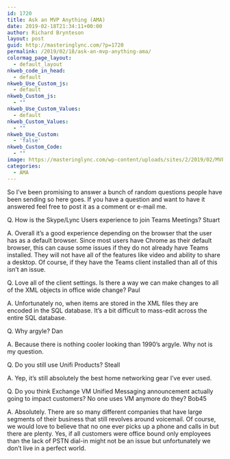 ```yaml
---
id: 1720
title: Ask an MVP Anything (AMA)
date: 2019-02-18T21:34:11+00:00
author: Richard Brynteson
layout: post
guid: http://masteringlync.com/?p=1720
permalink: /2019/02/18/ask-an-mvp-anything-ama/
colormag_page_layout:
  - default_layout
nkweb_code_in_head:
  - default
nkweb_Use_Custom_js:
  - default
nkweb_Custom_js:
  - ""
nkweb_Use_Custom_Values:
  - default
nkweb_Custom_Values:
  - ""
nkweb_Use_Custom:
  - 'false'
nkweb_Custom_Code:
  - ""
image: https://masteringlync.com/wp-content/uploads/sites/2/2019/02/MVP_AMA.png
categories:
  - AMA
---
```

So I&#8217;ve been promising to answer a bunch of random questions people have been sending so here goes. If you have a question and want to have it answered feel free to post it as a comment or e-mail me.

Q. How is the Skype/Lync Users experience to join Teams Meetings? Stuart

A. Overall it&#8217;s a good experience depending on the browser that the user has as a default browser. Since most users have Chrome as their default browser, this can cause some issues if they do not already have Teams installed. They will not have all of the features like video and ability to share a desktop. Of course, if they have the Teams client installed than all of this isn&#8217;t an issue.

Q. Love all of the client settings. Is there a way we can make changes to all of the XML objects in office wide change? Paul

A. Unfortunately no, when items are stored in the XML files they are encoded in the SQL database. It&#8217;s a bit difficult to mass-edit across the entire SQL database.

Q. Why argyle? Dan

A. Because there is nothing cooler looking than 1990&#8217;s argyle. Why not is my question.

Q. Do you still use Unifi Products? Steall

A. Yep, it&#8217;s still absolutely the best home networking gear I&#8217;ve ever used.

Q. Do you think Exchange VM Unified Messaging announcement actually going to impact customers? No one uses VM anymore do they? Bob45

A. Absolutely. There are so many different companies that have large segments of their business that still revolves around voicemail. Of course, we would love to believe that no one ever picks up a phone and calls in but there are plenty. Yes, if all customers were office bound only employees than the lack of PSTN dial-in might not be an issue but unfortunately we don&#8217;t live in a perfect world.